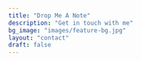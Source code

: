 ```yaml
---
title: "Drop Me A Note"
description: "Get in touch with me"
bg_image: "images/feature-bg.jpg"
layout: "contact"
draft: false
---
```

